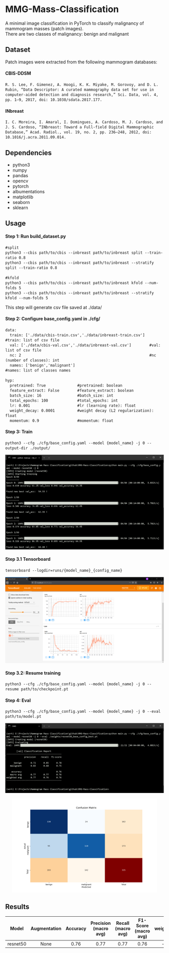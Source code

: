# MMG-Mass-Classification
A minimal image classification in PyTorch to classify malignancy of mammogram masses (patch images). <br/>
There are two classes of malignancy: benign and malignant

## Dataset
Patch images were extracted from the following mammogram databases:
#### CBIS-DDSM
```
R. S. Lee, F. Gimenez, A. Hoogi, K. K. Miyake, M. Gorovoy, and D. L. Rubin, “Data Descriptor: A curated mammography data set for use in computer-aided detection and diagnosis research,” Sci. Data, vol. 4, pp. 1–9, 2017, doi: 10.1038/sdata.2017.177.
```
#### INbreast
```
I. C. Moreira, I. Amaral, I. Domingues, A. Cardoso, M. J. Cardoso, and J. S. Cardoso, “INbreast: Toward a Full-field Digital Mammographic Database,” Acad. Radiol., vol. 19, no. 2, pp. 236–248, 2012, doi: 10.1016/j.acra.2011.09.014.
```

## Dependencies
- python3
- numpy
- pandas
- opencv
- pytorch
- albumentations
- matplotlib
- seaborn
- sklearn

## Usage
#### Step 1: Run build_dataset.py
```
#split
python3 --cbis path/to/cbis --inbreast path/to/inbreast split --train-ratio 0.8
python3 --cbis path/to/cbis --inbreast path/to/inbreast --stratify split --train-ratio 0.8

#kfold
python3 --cbis path/to/cbis --inbreast path/to/inbreast kfold --num-folds 5
python3 --cbis path/to/cbis --inbreast path/to/inbreast --stratify kfold --num-folds 5
```
This step will generate csv file saved at ./data/

#### Step 2: Configure base_config.yaml in ./cfg/
```
data:
  train: ['./data/cbis-train.csv','./data/inbreast-train.csv']  #train: list of csv file
  val: ['./data/cbis-val.csv','./data/inbreast-val.csv']        #val: list of csv file
  nc: 2                                                         #nc (number of classes): int
  names: ['benign','malignant']                                 #names: list of classes names

hyp:
  pretrained: True              #pretrained: boolean              
  feature_extract: False        #feature_extract: boolean
  batch_size: 16                #batch_size: int
  total_epochs: 100             #total_epochs: int
  lr: 0.001                     #lr (learning rate): float
  weight_decay: 0.0001          #weight decay (L2 regularization): float
  momentum: 0.9                 #momentum: float
```

#### Step 3: Train
```
python3 --cfg ./cfg/base_config.yaml --model {model_name} -j 0 --output-dir ./output/
```
![training](assets/training.png)

#### Step 3.1 Tensorboard
```
tensorboard --logdir=runs/{model_name}_{config_name}
```
![tensorboard](assets/tensorboard.png)

#### Step 3.2: Resume training
```
python3 --cfg ./cfg/base_config.yaml --model {model_name} -j 0 --resume path/to/checkpoint.pt
```

#### Step 4: Eval
```
python3 --cfg ./cfg/base_config.yaml --model {model_name} -j 0 --eval path/to/model.pt
```
![eval](assets/eval.png)
<p align="center">
  <img width="460" height="300" src="assets/confusion-matrix.png">
</p>

## Results
| Model | Augmentation | Accuracy | Precision (macro avg) | Recall (macro avg) | F1-Score (macro avg) | weights | config |
| :---: | :----------: | :------: | :-------------------: | :----------------: | :------------------: | :-----: | :----: |
| resnet50 | None | 0.76 | 0.77 | 0.77 | 0.76 | - | [cfg](cfg/base_config.yaml) | 